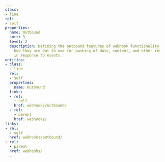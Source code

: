 ```yaml
---
class:
- line
rel:
- self
properties:
  name: Outbound
  sort: 3
  level: 2
  description: Defining the outbound features of webhook functionality, documenting
    how they are put to use for pushing of data, content, and other resources externally
    in response to events.
entities:
- class:
  - line
  rel:
  - self
  properties:
    name: Outbound
  links:
  - rel:
    - self
    href: webhooks/outbound/
  - rel:
    - parent
    href: webhooks/
links:
- rel:
  - self
  href: webhooks/outbound/
- rel:
  - parent
  href: webhooks/
...
```


